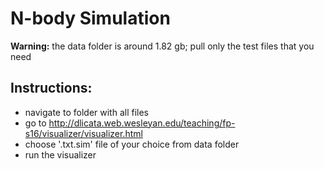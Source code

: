 # N-body Simulation
**Warning:** the data folder is around 1.82 gb; pull only the test files that you need
## Instructions:
- navigate to folder with all files
- go to http://dlicata.web.wesleyan.edu/teaching/fp-s16/visualizer/visualizer.html
- choose '.txt.sim' file of your choice from data folder
- run the visualizer

